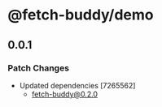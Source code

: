 # @fetch-buddy/demo

## 0.0.1

### Patch Changes

- Updated dependencies [7265562]
  - fetch-buddy@0.2.0
